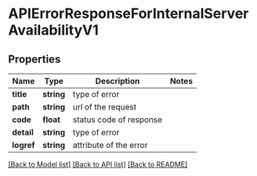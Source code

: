 # APIErrorResponseForInternalServerAvailabilityV1

## Properties
Name | Type | Description | Notes
------------ | ------------- | ------------- | -------------
**title** | **string** | type of error | 
**path** | **string** | url of the request | 
**code** | **float** | status code of response | 
**detail** | **string** | type of error | 
**logref** | **string** | attribute of the error | 

[[Back to Model list]](../../README.md#documentation-for-models) [[Back to API list]](../../README.md#documentation-for-api-endpoints) [[Back to README]](../../README.md)

